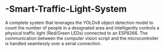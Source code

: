 # -Smart-Traffic-Light-System
A complete system that leverages the YOLOv8 object detection model to count the number of people in a designated area and intelligently controls a physical traffic light (Red/Green LEDs) connected to an ESP8266. The communication between the computer vision script and the microcontroller is handled seamlessly over a serial connection.
